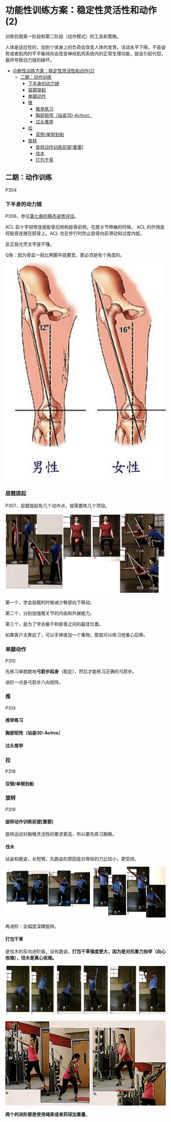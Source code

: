 # 功能性训练方案：稳定性灵活性和动作(2)

训练抗阻第一阶段和第二阶段（动作模式）的工具和策略。

人体是适应性的，加到个体身上的负荷会改变人体的发育。活动水平下降，不良姿势或者肌肉的不平衡倾向会改变神经肌肉系统内的正常生理功能，就会引起代偿，最终导致动力链的破坏。



<!--ts-->
   * [功能性训练方案：稳定性灵活性和动作(2)](#功能性训练方案稳定性灵活性和动作2)
      * [二期：动作训练](#二期动作训练)
         * [下半身的动力链](#下半身的动力链)
         * [屈髋提起](#屈髋提起)
         * [单腿动作](#单腿动作)
         * [推](#推)
            * [推举练习](#推举练习)
            * [胸部矩阵（站姿3D-Active）](#胸部矩阵站姿3d-active)
            * [过头推举](#过头推举)
         * [拉](#拉)
            * [双侧/单侧划船](#双侧单侧划船)
         * [旋转](#旋转)
            * [旋转动作训练前提[重要]](#旋转动作训练前提重要)
            * [伐木](#伐木)
            * [打包干草](#打包干草)

<!-- Added by: oda, at:  -->

<!--te-->

## 二期：动作训练

P304

### 下半身的动力链

P306，参见[第七章的静态姿势评估](#ACE-chap07-1.md/#踝关节内旋外旋其实就是高足弓和扁平足)。

ACL 前十字韧带连接股骨后侧和胫骨前侧，在膝关节伸展的时候， ACL 的作用是将股骨连接在胫骨上。ACL 也在步行时防止胫骨向前滑动和过度内旋。

反正我光凭文字是不懂。

Q角：因为骨盆一般比两脚并拢要宽，那必须是有个角度的。

![image-20190120210350336](assets/image-20190120210350336.png)

### 屈髋提起

P307，屈髋提起有几个动作点，就需要练几个项目。

![image-20190120211840222](assets/image-20190120211840222.png)

第一个，学会屈髋的时候减少臀部向下移动。

第二个，分别加强髋关节的内收和外展能力。

第三个，是为了学会躯干和胫骨之间的最佳位置。

如果客户太靠前了，可以手伸直加一个重物，那就可以练习他重心后移。

### 单腿动作

P310

先练习单膝跪地**弓箭步起身**（稳定），然后才能练习正确的弓箭步。

进阶一点是弓箭步八向矩阵。

### 推

P314

#### 推举练习

#### 胸部矩阵（站姿3D-Active）

#### 过头推举

### 拉

P318

#### 双侧/单侧划船

### 旋转

P319

#### 旋转动作训练前提[重要]

旋转运动对胸椎灵活性的要求更高，所以要先练习胸椎。

#### 伐木

站姿和跪姿，长短臂。先跪姿的原因是对脊柱的力比较小，更受控。

![image-20190122233248675](assets/image-20190122233248675.png)

再进阶：全幅度深蹲旋转。





#### 打包干草

是伐木的反向进阶版，没有跪姿。**打包干草强度更大，因为是对抗重力抬举（向心收缩），伐木是离心收缩。**

![image-20190122234450166](assets/image-20190122234450166.png)

![image-20190122234525213](assets/image-20190122234525213.png)

**两个的进阶都是使用绳索或者药球加重量**。